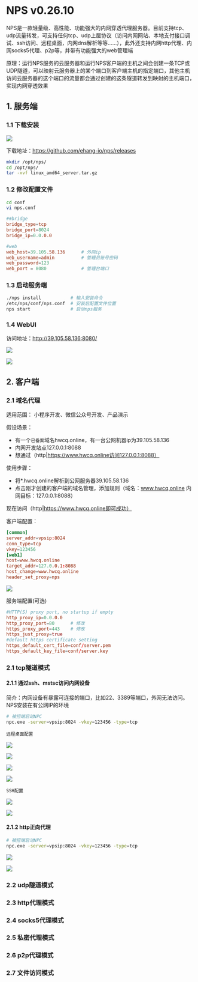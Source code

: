 # NPS v0.26.10

NPS是一款轻量级、高性能、功能强大的内网穿透代理服务器。目前支持tcp、udp流量转发，可支持任何tcp、udp上层协议（访问内网网站、本地支付接口调试、ssh访问、远程桌面，内网dns解析等等……），此外还支持内网http代理、内网socks5代理、p2p等，并带有功能强大的web管理端

原理：运行NPS服务的云服务器和运行NPS客户端的主机之间会创建一条TCP或UDP隧道，可以映射云服务器上的某个端口到客户端主机的指定端口，其他主机访问云服务器的这个端口的流量都会通过创建的这条隧道转发到映射的主机端口，实现内网穿透效果

## 1. 服务端

### 1.1 下载安装

![](../../assets/_images/deploy/nps/nps1.png)

下载地址：https://github.com/ehang-io/nps/releases

```bash
mkdir /opt/nps/
cd /opt/nps/
tar -xvf linux_amd64_server.tar.gz
```

### 1.2 修改配置文件

```bash
cd conf
vi nps.conf
```

```conf
##bridge
bridge_type=tcp
bridge_port=8024
bridge_ip=0.0.0.0

#web
web_host=39.105.58.136      # 外网ip
web_username=admin          # 管理员账号密码
web_password=123
web_port = 8080             # 管理台端口
```

### 1.3 启动服务端

```bash
./nps install           # 输入安装命令
/etc/nps/conf/nps.conf  # 安装后配置文件位置
nps start               # 启动nps服务
```

### 1.4 WebUI

访问地址：http://39.105.58.136:8080/

![](../../assets/_images/deploy/nps/nps2.png)

![](../../assets/_images/deploy/nps/nps3.png)

## 2. 客户端

### 2.1 域名代理

适用范围： 小程序开发、微信公众号开发、产品演示

假设场景：
- 有一个`已备案`域名hwcq.online，有一台公网机器ip为39.105.58.136
- 内网开发站点127.0.0.1:8088
- 想通过（http|https://www.hwcq.online访问127.0.0.1:8088）

使用步骤：
- 将*.hwcq.online解析到公网服务器39.105.58.136
- 点击刚才创建的客户端的域名管理，添加规则（域名：www.hwcq.online 内网目标：127.0.0.1:8088）

现在访问（http|https://www.hwcq.online即可成功）

客户端配置：
```conf
[common]
server_addr=vpsip:8024
conn_type=tcp
vkey=123456
[web1]
host=www.hwcq.online
target_addr=127.0.0.1:8088
host_change=www.hwcq.online
header_set_proxy=nps
```

![](../../assets/_images/deploy/nps/nps12.png)

服务端配置(可选)
```conf
#HTTP(S) proxy port, no startup if empty
http_proxy_ip=0.0.0.0
http_proxy_port=80      # 修改
https_proxy_port=443    # 修改
https_just_proxy=true
#default https certificate setting
https_default_cert_file=conf/server.pem
https_default_key_file=conf/server.key
```


### 2.1 tcp隧道模式

#### 2.1.1 通过ssh、mstsc访问内网设备

简介：内网设备有暴露可连接的端口，比如22、3389等端口，外网无法访问。NPS安装在有公网IP的环境

```bash
# 被控端启动NPC
npc.exe -server=vpsip:8024 -vkey=123456 -type=tcp
```

`远程桌面配置`

![](../../assets/_images/deploy/nps/nps4.png)

![](../../assets/_images/deploy/nps/nps5.png)

![](../../assets/_images/deploy/nps/nps6.png)

![](../../assets/_images/deploy/nps/nps7.png)

`SSH配置`

![](../../assets/_images/deploy/nps/nps11.png)

![](../../assets/_images/deploy/nps/nps10.png)

#### 2.1.2 http正向代理

```bash
# 被控端启动NPC
npc.exe -server=vpsip:8024 -vkey=123456 -type=tcp
```


![](../../assets/_images/deploy/nps/nps8.png)

![](../../assets/_images/deploy/nps/nps9.png)


### 2.2 udp隧道模式

### 2.3 http代理模式

### 2.4 socks5代理模式

### 2.5 私密代理模式

### 2.6 p2p代理模式

### 2.7 文件访问模式

